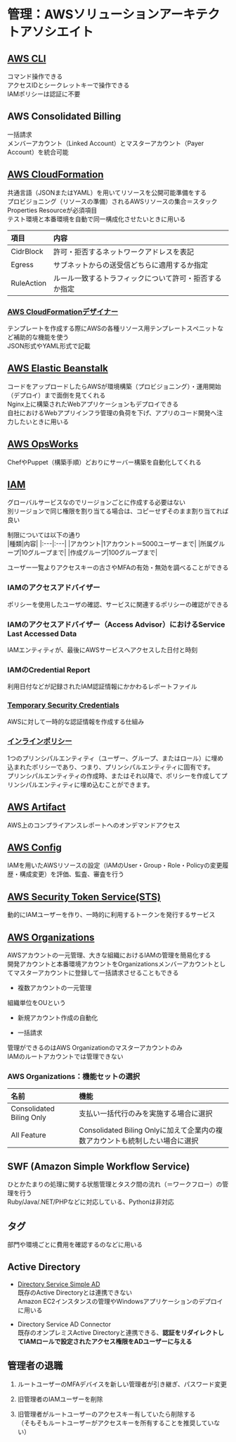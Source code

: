 # 管理：AWSソリューションアーキテクトアソシエイト

## [AWS CLI](https://aws.amazon.com/jp/cli/)

コマンド操作できる  
アクセスIDとシークレットキーで操作できる  
IAMポリシーは認証に不要  

## AWS Consolidated Billing

一括請求  
メンバーアカウント（Linked Account）とマスターアカウント（Payer Account）を統合可能

## [AWS CloudFormation](https://aws.amazon.com/jp/cloudformation/)

共通言語（JSONまたはYAML）を用いてリソースを公開可能準備をする  
プロビジョニング（リソースの準備）されるAWSリソースの集合＝スタック  
Properties Resourceが必須項目  
テスト環境と本番環境を自動で同一構成化させたいときに用いる  

|項目|内容|
|:---|:---|
|CidrBlock|許可・拒否するネットワークアドレスを表記|
|Egress|サブネットからの送受信どちらに適用するか指定|
|RuleAction|ルール一致するトラフィックについて許可・拒否するか指定|

### [AWS CloudFormationデザイナー](https://docs.aws.amazon.com/ja_jp/AWSCloudFormation/latest/UserGuide/working-with-templates-cfn-designer.html)

テンプレートを作成する際にAWSの各種リソース用テンプレートスぺニットなど補助的な機能を使う  
JSON形式やYAML形式で記載  

## [AWS Elastic Beanstalk](https://aws.amazon.com/jp/elasticbeanstalk/)

コードをアップロードしたらAWSが環境構築（プロビジョニング）・運用開始（デプロイ）まで面倒を見てくれる  
Nginx上に構築されたWebアプリケーションもデプロイできる  
自社におけるWebアプリインフラ管理の負荷を下げ、アプリのコード開発へ注力したいときに用いる  

## [AWS OpsWorks](https://aws.amazon.com/jp/opsworks/)

ChefやPuppet（構築手順）どおりにサーバー構築を自動化してくれる  

## [IAM](https://docs.aws.amazon.com/ja_jp/IAM/latest/UserGuide/introduction.html)

グローバルサービスなのでリージョンごとに作成する必要はない  
別リージョンで同じ権限を割り当てる場合は、コピーせずそのまま割り当てれば良い  

制限については以下の通り  
|種類|内容|
|:---|:---|
|アカウント|1アカウント＝5000ユーザーまで|
|所属グループ|10グループまで|
|作成グループ|100グループまで|

ユーザー一覧よりアクセスキーの古さやMFAの有効・無効を調べることができる  

### IAMのアクセスアドバイザー

ポリシーを使用したユーザの確認、サービスに関連するポリシーの確認ができる

### IAMのアクセスアドバイザー（Access Advisor）におけるService Last Accessed Data

IAMエンティティが、最後にAWSサービスへアクセスした日付と時刻

### IAMのCredential Report

利用日付などが記録されたIAM認証情報にかかわるレポートファイル

### [Temporary Security Credentials](https://docs.aws.amazon.com/ja_jp/IAM/latest/UserGuide/id_credentials_temp.html)

AWSに対して一時的な認証情報を作成する仕組み

### [インラインポリシー](https://docs.aws.amazon.com/ja_jp/IAM/latest/UserGuide/access_policies_managed-vs-inline.html#inline-policies)

1つのプリンシパルエンティティ（ユーザー、グループ、またはロール）に埋め込まれたポリシーであり、つまり、プリンシパルエンティティに固有です。  
プリンシパルエンティティの作成時、またはそれ以降で、ポリシーを作成してプリンシパルエンティティに埋め込むことができます。  

## [AWS Artifact](https://aws.amazon.com/jp/artifact/)

AWS上のコンプライアンスレポートへのオンデマンドアクセス

## [AWS Config](https://aws.amazon.com/jp/config/)

IAMを用いたAWSリソースの設定（IAMのUser・Group・Role・Policyの変更履歴・構成変更）を評価、監査、審査を行う

## [AWS Security Token Service(STS)](https://aws.amazon.com/jp/blogs/news/category/security-identity-compliance/aws-security-token-service/)

動的にIAMユーザーを作り、一時的に利用するトークンを発行するサービス  

## [AWS Organizations](https://aws.amazon.com/jp/organizations/)

AWSアカウントの一元管理、大きな組織におけるIAMの管理を簡易化する  
開発アカウントと本番環境アカウントをOrganizationsメンバーアカウントとしてマスターアカウントに登録して一括請求させることもできる  

* 複数アカウントの一元管理  

組織単位をOUという  

* 新規アカウント作成の自動化  

* 一括請求  

管理ができるのはAWS Organizationのマスターアカウントのみ  
IAMのルートアカウントでは管理できない  

### AWS Organizations：機能セットの選択

|名前|機能|
|:--|:--|
|Consolidated Biling Only|支払い一括代行のみを実施する場合に選択|
|All Feature|Consolidated Biling Onlyに加えて企業内の複数アカウントも統制したい場合に選択|

## SWF (Amazon Simple Workflow Service)

ひとかたまりの処理に関する状態管理とタスク間の流れ（＝ワークフロー）の管理を行う  
Ruby/Java/.NET/PHPなどに対応している、Pythonは非対応  

## タグ

部門や環境ごとに費用を確認するのなどに用いる

## Active Directory

* [Directory Service Simple AD](https://docs.aws.amazon.com/ja_jp/directoryservice/latest/admin-guide/directory_simple_ad.html)  
既存のActive Directoryとは連携できない  
Amazon EC2インスタンスの管理やWindowsアプリケーションのデプロイに用いる  

* Directory Service AD Connector  
既存のオンプレミスActive Directoryと連携できる、**認証をリダイレクトしてIAMロールで設定されたアクセス権限をADユーザーに与える**

## 管理者の退職

1. ルートユーザーのMFAデバイスを新しい管理者が引き継ぎ、パスワード変更

1. 旧管理者のIAMユーザーを削除

1. 旧管理者がルートユーザーのアクセスキー有していたら削除する  
（そもそもルートユーザーがアクセスキーを所有することを推奨していない）
